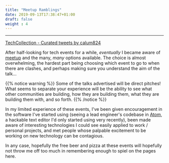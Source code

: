 ```yaml
---
title: "Meetup Ramblings"
date: 2019-09-13T17:38:47+01:00
draft: false
weight : 4
---
```


---

<a class="twitter-timeline" data-width="350" data-height="400" data-theme="dark" href="https://twitter.com/calum824/timelines/1219217213581922306?ref_src=twsrc%5Etfw">TechCollection - Curated tweets by calum824</a> <script async src="https://platform.twitter.com/widgets.js" charset="utf-8"></script>


After half-looking for tech events for a while, _eventually_ I became aware of [meetup](https://www.meetup.com) and the many, _many_ options available. The choice is almost overwhelming, the hardest part being choosing which event to go to when there are clashes, and perhaps making sure you understand the aim of the talk...

{{% notice warning %}}
Some of the talks advertised will be direct pitches!
What seems to separate your experience will be the ability to see what other communities are building, how they are building them, what they are building them with, and so forth.
{{% /notice %}}

In my limited experience of these events, I've been given encouragement in the software I've started using (seeing a lead engineer's codebase in [Atom](https://atom.com), a hackable text editor I'd only started using very recently), been made aware of interesting technologies I could see easily applied to work / personal projects, and met people whose palpable excitement to be working on new technology can be contagious.

In any case, hopefully the free beer and pizza at these events will hopefully not throw me off too much in remembering enough to spiel on the pages here.  
